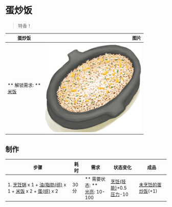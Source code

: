 # 蛋炒饭  
> 特香！  
  
  蛋炒饭  |   图片   
 ----  |  ----:   
 ** 解锁需求: **<br>[米饭](RiceCooked.md)  |  <img decoding="async" src="Sprite/EggFriedRice.png" href="a.md" style="max-width:300px;max-height:300px;">   
  
## 制作  
步骤  |  耗时  |  需求  |  状态变化  |  成品  
----  |  ----  |  ----  |  ----  |  ----  
1. [烹饪锅](CookingPot.md) x 1 + [油/脂肪(组)](GpTag_OilFat.md) x 1 + [米饭](RiceCooked.md) x 2 + [蛋(组)](GpTag_Egg.md) x 2  |  30分  |  ** 需要状态: **<br>[光亮](Light.md): 10-100  |  [烹饪(技能)](Skill_Cooking.md)+0.5<br>[压力](Stress.md)-10  |  [未烹饪的蛋炒饭](EggFriedRiceUncooked.md)(+1)  

